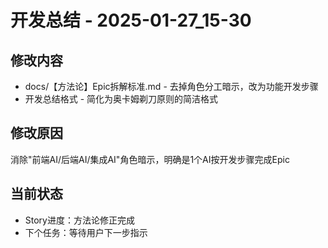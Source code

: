 # 开发总结 - 2025-01-27_15-30

## 修改内容
- docs/【方法论】Epic拆解标准.md - 去掉角色分工暗示，改为功能开发步骤
- 开发总结格式 - 简化为奥卡姆剃刀原则的简洁格式

## 修改原因
消除"前端AI/后端AI/集成AI"角色暗示，明确是1个AI按开发步骤完成Epic

## 当前状态
- Story进度：方法论修正完成
- 下个任务：等待用户下一步指示